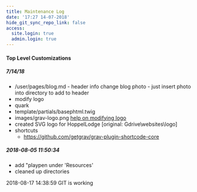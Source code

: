 ```yaml
---
title: Maintenance Log
date: '17:27 14-07-2018'
hide_git_sync_repo_link: false
access:
  site.login: true
  admin.login: true
---
```


#### Top Level Customizations 
##### 7/14/18
* /user/pages/blog.md - header info
 change blog photo - just insert photo into directory to add to header
* modify logo
 * quark
  * template/partials/basephtml.twig
  * images/grav-logo.png  [help on modifying logo](https://discourse.getgrav.org/t/included-grav-logo-svg-missing-on-extending-theme/5413/3)
  * created SVG logo for HoppelLodge [original: Gdrive\websites\logo]
* shortcuts
  * https://github.com/getgrav/grav-plugin-shortcode-core

##### 2018-08-05 11:50:34
+ add "playpen under 'Resources'
+ cleaned up directories

2018-08-17 14:38:59   GIT is working